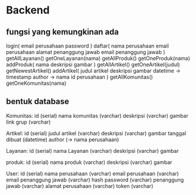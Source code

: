 # Backend

## fungsi yang kemungkinan ada
login(
    email perusahaan
    password
)
daftar(
    nama perusahaan
    email perusahaan
    alamat
    penanggung jawab
    email penanggung jawab
)
getAllLayanan()
getOneLayanan(nama)
getAllProduk()
getOneProduk(nama)
addProduk(
    nama
    deskripsi
    gambar
)
getAllArtikel()
getOneArtikel(judul)
getNewestArtikel()
addArtikel(
    judul artikel 
    deskripsi
    gambar
    datetime -> timestamp
    author -> nama id perusahaan
)
getAllKomunitas()
getOneKomunitas(nama)

## bentuk database
Komunitas:
    id (serial)
    nama komunitas (varchar)
    deskripsi (varchar)
    gambar
    link grup (varchar)

Artikel:
    id (serial)
    judul artikel (varchar)
    deskripsi (varchar)
    gambar
    tanggal dibuat (datetime)
    author (-> nama perusahaan)

Layanan:
    id (serial)
    nama Layanan (varchar)
    deskripsi (varchar)
    gambar

produk:
    id (serial)
    nama produk (varchar)
    deskripsi (varchar)
    gambar

User:
    id (serial)
    nama perusahaan (varchar)
    email perusahaan (varchar)
    email penanggung jawab (varchar)
    hash password (varchar)
    penanggung jawab (varchar)
    alamat perusahaan (varchar)
    token (varchar)
